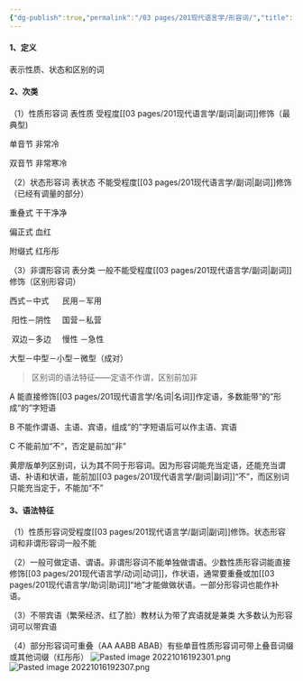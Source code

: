 ```yaml
---
{"dg-publish":true,"permalink":"/03 pages/201现代语言学/形容词/","title":"形容词","tags":["语言学"],"created":"2024-11-30T20:53:16.207+08:00","updated":"2025-03-02T15:14:58.018+08:00"}
---
```


#### 1、定义

表示性质、状态和区别的词

#### 2、次类

（1）性质形容词 表性质 受程度[[03 pages/201现代语言学/副词\|副词]]修饰（最典型)

单音节 非常冷

双音节 非常寒冷

（2）状态形容词 表状态 不能受程度[[03 pages/201现代语言学/副词\|副词]]修饰（已经有调量的部分）

重叠式 干干净净

偏正式 血红

附缀式 红彤彤

（3）非谓形容词 表分类 一般不能受程度[[03 pages/201现代语言学/副词\|副词]]修饰（区别形容词）

西式－中式      民用－军用     

 阳性－阴性     国营－私营   

 双边－多边     慢性 －急性  

大型－中型－小型－微型（成对）

> 区别词的语法特征——定语不作谓，区别前加非

A 能直接修饰[[03 pages/201现代语言学/名词\|名词]]作定语，多数能带“的”形成“的”字短语

B 不能作谓语、主语、宾语，组成“的”字短语后可以作主语、宾语

C 不能前加“不“，否定是前加“非”

黄廖版单列区别词，认为其不同于形容词。因为形容词能充当定语，还能充当谓语、补语和状语，能前加[[03 pages/201现代语言学/副词\|副词]]“不”，而区别词只能充当定于，不能加“不”

#### 3、语法特征

（1）性质形容词受程度[[03 pages/201现代语言学/副词\|副词]]修饰。状态形容词和非谓形容词一般不能

（2）一般可做定语、谓语。非谓形容词不能单独做谓语。少数性质形容词能直接修饰[[03 pages/201现代语言学/动词\|动词]]，作状语，通常要重叠或加[[03 pages/201现代语言学/助词\|助词]]“地”才能做做状语。一部分形容词也能作补语。

（3）不带宾语（繁荣经济、红了脸）教材认为带了宾语就是兼类 大多数认为形容词可以带宾语

（4）部分形容词可重叠（AA AABB ABAB）有些单音性质形容词可带上叠音词缀或其他词缀（红彤彤）
![Pasted image 20221016192301.png](/img/user/09%20settings/Z%20attachment/Pasted%20image%2020221016192301.png)
![Pasted image 20221016192307.png](/img/user/09%20settings/Z%20attachment/Pasted%20image%2020221016192307.png)